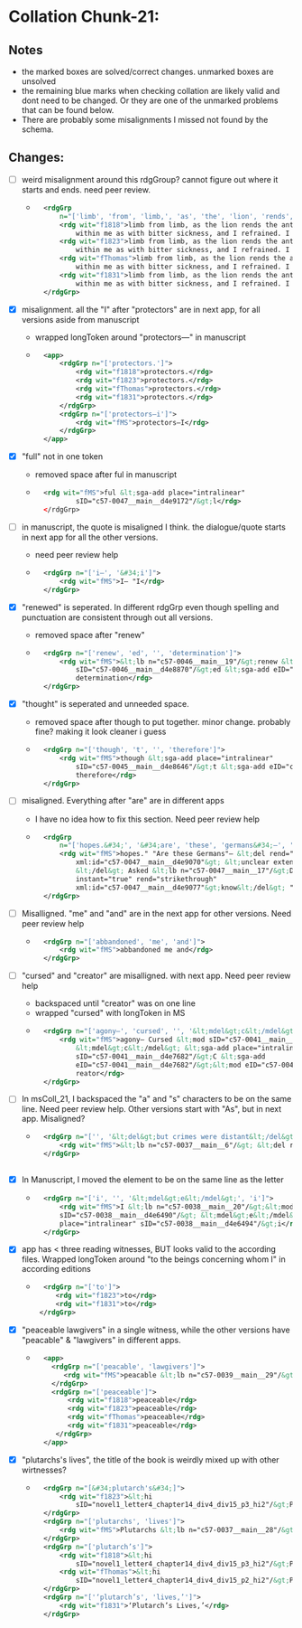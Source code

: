 # Collation Chunk-21:

## Notes
- the marked boxes are solved/correct changes. unmarked boxes are unsolved
- the remaining blue marks when checking collation  are likely valid and dont need to be changed. Or they are one of the unmarked problems that can be found below.
- There are probably some misalignments I missed not found by the schema.
                
## Changes:
- [ ] weird misalignment around this rdgGroup? cannot figure out where it starts and ends. need peer review.
    - ```xml
		<rdgGrp
			n="['limb', 'from', 'limb,', 'as', 'the', 'lion', 'rends', 'the', 'antelope.', 'but', 'my', 'heart', 'sunk', 'within', 'me', 'as', 'with', 'bitter', 'sickness,', 'and', 'i', 'refrained.', 'i', 'saw', 'him']">
			<rdg wit="f1818">limb from limb, as the lion rends the antelope. But my heart sunk
				within me as with bitter sickness, and I refrained. I saw him</rdg>
			<rdg wit="f1823">limb from limb, as the lion rends the antelope. But my heart sunk
				within me as with bitter sickness, and I refrained. I saw him</rdg>
			<rdg wit="fThomas">limb from limb, as the lion rends the antelope. But my heart sunk
				within me as with bitter sickness, and I refrained. I saw him</rdg>
			<rdg wit="f1831">limb from limb, as the lion rends the antelope. But my heart sunk
				within me as with bitter sickness, and I refrained. I saw him</rdg>
		</rdgGrp>
        ```

- [X] misalignment. all the "I" after "protectors" are in next app, for all versions aside from manuscript
    - wrapped longToken around "protectors—" in manuscript
    - ```xml
    	<app>
    		<rdgGrp n="['protectors.']">
    			<rdg wit="f1818">protectors.</rdg>
    			<rdg wit="f1823">protectors.</rdg>
    			<rdg wit="fThomas">protectors.</rdg>
    			<rdg wit="f1831">protectors.</rdg>
    		</rdgGrp>
    		<rdgGrp n="['protectors—i']">
    			<rdg wit="fMS">protectors—I</rdg>
    		</rdgGrp>
    	</app>
        ```
        

- [X] "full" not in one token
    - removed space after ful in manuscript
    - ```xml
		<rdg wit="fMS">ful &lt;sga-add place="intralinear"
				sID="c57-0047__main__d4e9172"/&gt;l</rdg>
		</rdgGrp>
        ```
        

- [ ] in manuscript, the quote is misaligned I think. the dialogue/quote starts in next app for all the other versions.
    - need peer review help
    - ```xml
		<rdgGrp n="['i–', '&#34;i']">
			<rdg wit="fMS">I– "I</rdg>
		</rdgGrp>
        ```
        

- [X] "renewed" is seperated. In different rdgGrp even though spelling and punctuation are consistent through out all versions.
    - removed space after "renew"
    - ```xml
		<rdgGrp n="['renew', 'ed', '', 'determination']">
			<rdg wit="fMS">&lt;lb n="c57-0046__main__19"/&gt;renew &lt;sga-add place="intralinear"
				sID="c57-0046__main__d4e8870"/&gt;ed &lt;sga-add eID="c57-0046__main__d4e8870"/&gt;
				determination</rdg>
		</rdgGrp>
        ```
- [X] "thought" is seperated and unneeded space.
    - removed space after though to put together. minor change. probably fine? making it look cleaner i guess
    - ```xml
		<rdgGrp n="['though', 't', '', 'therefore']">
			<rdg wit="fMS">though &lt;sga-add place="intralinear"
				sID="c57-0045__main__d4e8646"/&gt;t &lt;sga-add eID="c57-0045__main__d4e8646"/&gt;
				therefore</rdg>
		</rdgGrp>
        ```

- [ ] misaligned. Everything after "are" are in different apps
    - I have no idea how to fix this section. Need peer review help
    - ```xml
		<rdgGrp
			n="['hopes.&#34;', '&#34;are', 'these', 'germans&#34;–', '&lt;del&gt; &lt;unclear extent=&#34;1&#34; unit=&#34;chars&#34;/&gt; &lt;/del&gt;', 'asked', 'de', 'lacey', '–', '&lt;del&gt;know&lt;/del&gt;', '&#34;no', '–they']">
			<rdg wit="fMS">hopes." "Are these Germans"– &lt;del rend="strikethrough"
				xml:id="c57-0047__main__d4e9070"&gt; &lt;unclear extent="1" unit="chars"/&gt;
				&lt;/del&gt; Asked &lt;lb n="c57-0047__main__17"/&gt;De Lacey – &lt;del
				instant="true" rend="strikethrough"
				xml:id="c57-0047__main__d4e9077"&gt;know&lt;/del&gt; "No –They</rdg>
		</rdgGrp>
        ```

- [ ] Misalligned. "me" and "and" are in the next app for other versions. Need peer review help
    - ```xml
		<rdgGrp n="['abbandoned', 'me', 'and']">
			<rdg wit="fMS">abbandoned me and</rdg>
		</rdgGrp>
        ```

- [ ] "cursed" and "creator" are misalligned. with next app. Need peer review help
    - backspaced until "creator" was on one line
    - wrapped "cursed" with longToken in MS
    - ```xml
		<rdgGrp n="['agony—', 'cursed', '', '&lt;mdel&gt;c&lt;/mdel&gt;', 'c', '', 'reator']">
			<rdg wit="fMS">agony— Cursed &lt;mod sID="c57-0041__main__d4e7678"/&gt;
				&lt;mdel&gt;c&lt;/mdel&gt; &lt;sga-add place="intralinear"
				sID="c57-0041__main__d4e7682"/&gt;C &lt;sga-add
				eID="c57-0041__main__d4e7682"/&gt;&lt;mod eID="c57-0041__main__d4e7678"/&gt;
				reator</rdg>
		</rdgGrp>
        ```
 
 - [ ] In msColl_21, I backspaced the "a" and "s" characters to be on the same line.  Need peer review help. Other versions start with "As", but in next app. Misaligned? 
    - ```xml
		<rdgGrp n="['', '&lt;del&gt;but crimes were distant&lt;/del&gt;', '&lt;del&gt;but&lt;/del&gt;', '', '&lt;mdel&gt;a&lt;/mdel&gt;', 'a', '', 's']">
			<rdg wit="fMS">&lt;lb n="c57-0037__main__6"/&gt; &lt;del rend="strikethrough" xml:id="c57-0037__main__d4e5934"&gt;But crimes were distant&lt;/del&gt; &lt;del instant="true" rend="strikethrough" xml:id="c57-0037__main__d4e5938"&gt;But&lt;/del&gt; &lt;mod sID="c57-0037__main__d4e5941"/&gt; &lt;mdel&gt;a&lt;/mdel&gt; &lt;sga-add place="intralinear" sID="c57-0037__main__d4e5945"/&gt;A &lt;sga-add eID="c57-0037__main__d4e5945"/&gt;&lt;mod eID="c57-0037__main__d4e5941"/&gt; s</rdg>
		</rdgGrp>
 
- [X] In Manuscript, I moved the element to be on the same line as the letter
    - ```xml
    	<rdgGrp n="['i', '', '&lt;mdel&gt;e&lt;/mdel&gt;', 'i']">
    		<rdg wit="fMS">I &lt;lb n="c57-0038__main__20"/&gt;&lt;mod
    		sID="c57-0038__main__d4e6490"/&gt; &lt;mdel&gt;e&lt;/mdel&gt; &lt;sga-add
    		place="intralinear" sID="c57-0038__main__d4e6494"/&gt;i</rdg>
    	</rdgGrp>
        ```
        
- [X] app has &lt; three reading witnesses, BUT looks valid  to the according files. Wrapped longToken around "to the beings concerning whom I" in according editions
    - ```xml
        <rdgGrp n="['to']">
	       <rdg wit="f1823">to</rdg>
	       <rdg wit="f1831">to</rdg>
	   </rdgGrp>
	   ```	
- [X] "peaceable lawgivers" in a single witness, while the other versions have "peacable" & "lawgivers" in different apps.
    - ```xml
        <app>
          <rdgGrp n="['peacable', 'lawgivers']">
             <rdg wit="fMS">peacable &lt;lb n="c57-0039__main__29"/&gt;lawgivers</rdg>
          </rdgGrp>
          <rdgGrp n="['peaceable']">
              <rdg wit="f1818">peaceable</rdg>
              <rdg wit="f1823">peaceable</rdg>
              <rdg wit="fThomas">peaceable</rdg>
              <rdg wit="f1831">peaceable</rdg>
           </rdgGrp>
        </app>
        ```  	   
- [X] "plutarchs's lives", the title of the book is weirdly mixed up with other wirtnesses?
    - ```xml
    	<rdgGrp n="[&#34;plutarch's&#34;]">
			<rdg wit="f1823">&lt;hi
				sID="novel1_letter4_chapter14_div4_div15_p3_hi2"/&gt;Plutarch's</rdg>
		</rdgGrp>
		<rdgGrp n="['plutarchs', 'lives']">
			<rdg wit="fMS">Plutarchs &lt;lb n="c57-0037__main__28"/&gt;lives</rdg>
		</rdgGrp>
		<rdgGrp n="['plutarch’s']">
			<rdg wit="f1818">&lt;hi
				sID="novel1_letter4_chapter14_div4_div15_p3_hi2"/&gt;Plutarch’s</rdg>
			<rdg wit="fThomas">&lt;hi
				sID="novel1_letter4_chapter14_div4_div15_p2_hi2"/&gt;Plutarch’s</rdg>
		</rdgGrp>
		<rdgGrp n="['‘plutarch’s', 'lives,’']">
			<rdg wit="f1831">‘Plutarch’s Lives,’</rdg>
		</rdgGrp>
		```        
		